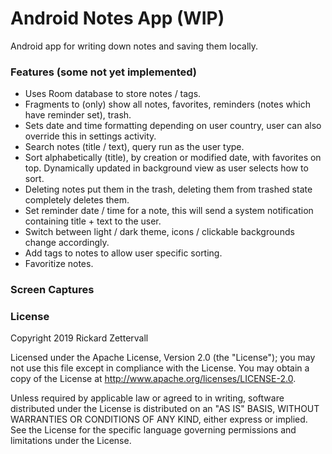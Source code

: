 # Android Notes App (WIP)
Android app for writing down notes and saving them locally.

<h3><strong>Features</strong> (some not yet implemented)</h3>

- Uses Room database to store notes / tags.
- Fragments to (only) show all notes, favorites, reminders (notes which have reminder set), trash.
- Sets date and time formatting depending on user country, user can also override this in settings activity.
- Search notes (title / text), query run as the user type.
- Sort alphabetically (title), by creation or modified date, with favorites on top.
  Dynamically updated in background view as user selects how to sort.
- Deleting notes put them in the trash, deleting them from trashed state completely deletes them.
- Set reminder date / time for a note, this will send a system notification containing title + text to the user.
- Switch between light / dark theme, icons / clickable backgrounds change accordingly.
- Add tags to notes to allow user specific sorting.
- Favoritize notes.

<strong><h3>Screen Captures</h3></strong>


<strong><h3>License</h3></strong>

Copyright 2019 Rickard Zettervall

Licensed under the Apache License, Version 2.0 (the "License");
you may not use this file except in compliance with the License.
You may obtain a copy of the License at <a href="https://www.apache.org/licenses/LICENSE-2.0" target="_blank">http://www.apache.org/licenses/LICENSE-2.0</a>.

Unless required by applicable law or agreed to in writing, software
distributed under the License is distributed on an "AS IS" BASIS,
WITHOUT WARRANTIES OR CONDITIONS OF ANY KIND, either express or implied.
See the License for the specific language governing permissions and
limitations under the License.
